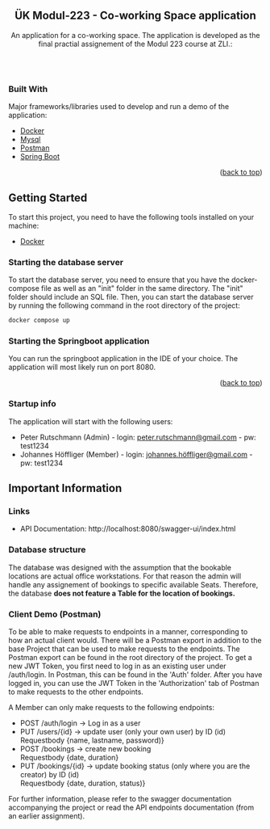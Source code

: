 <h2 align="center">ÜK Modul-223 - Co-working Space application</h2>

  <p align="center">
    An application for a co-working space. The application is developed as the final practial assignement of the Modul 223 course at ZLI.:
    <br />
  </p>
<br>
<br>

### Built With

Major frameworks/libraries used to develop and run a demo of the application:

* [Docker](https://www.docker.com/)
* [Mysql](https://www.mysql.com/)
* [Postman](https://www.postman.com/)
* [Spring Boot](https://spring.io/projects/spring-boot)

<p align="right">(<a href="#readme-top">back to top</a>)</p>



<!-- GETTING STARTED -->
## Getting Started

To start this project, you need to have the following tools installed on your machine:
<!-- Docker -->
* [Docker](https://www.docker.com/)

### Starting the database server

To start the database server, you need to ensure that you have the docker-compose file as well as an "init" folder in the same directory. The "init" folder should include an SQL file.
Then, you can start the database server by running the following command in the root directory of the project:

```sh
docker compose up
  ```

### Starting the Springboot application

You can run the springboot application in the IDE of your choice. The application will most likely run on port 8080.

<p align="right">(<a href="#readme-top">back to top</a>)</p>

### Startup info

The application will start with the following users:
* Peter Rutschmann (Admin) - login: peter.rutschmann@gmail.com - pw: test1234 
* Johannes Höffliger (Member) - login: johannes.höffliger@gmail.com - pw: test1234



<!-- USAGE EXAMPLES -->
## Important Information
### Links
* API Documentation: http://localhost:8080/swagger-ui/index.html

### Database structure
The database was designed with the assumption that the bookable locations are actual office workstations. For that reason the admin will handle any assignement of bookings to specific available Seats. 
Therefore, the database <b>does not feature a Table for the location of bookings. </b>

### Client Demo (Postman)
To be able to make requests to endpoints in a manner, corresponding to how an actual client would. There will be a Postman export in addition to the base Project
that can be used to make requests to the endpoints. The Postman export can be found in the root directory of the project.
To get a new JWT Token, you first need to log in as an existing user under /auth/login. In Postman, this can be found in the 'Auth' folder.
After you have logged in, you can use the JWT Token in the 'Authorization' tab of Postman to make requests to the other endpoints.

A Member can only make requests to the following endpoints:
* POST /auth/login -> Log in as a user
* PUT /users/{id} -> update user (only your own user) by ID (id) 
  Requestbody {name, lastname, password)}
* POST /bookings -> create new booking<br>
    Requestbody {date, duration}
* PUT /bookings/{id} -> update booking status (only where you are the creator) by ID (id)<br>
  Requestbody {date, duration, status)}

For further information, please refer to the swagger documentation accompanying the project or read the API endpoints documentation (from an earlier assignment).
